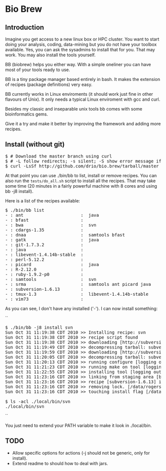 # Bio Brew

## Introduction

Imagine you get access to a new linux box or HPC cluster. You want to start doing 
your analysis, coding, data-mining but you do not have your toolbox available. Yes, 
you can ask the sysadmins to install that for you. That may work. You may also install
the tools yourself. 

BB (biobrew) helps you either way. With a simple oneliner you can have most of your
tools ready to use. 

BB is a tiny package manager based entirely in bash. It makes the extension of recipes
(package definitions) very easy. 

BB currently works in Linux enviroments (it should work just fine in other flavours of 
Unix). It only needs a typical Linux enviroment with gcc and curl.

Besides my classic and inseparable unix tools bb comes with some bioinformatics gems.

Give it a try and make it better by improving the framework and adding more recipes.

## Install (without git)

<pre>
$ # Download the master branch using curl
$ # -L follow redirects; -s silent; -S show error message if fails; -f fail silently on server errors
$ curl -LsSf http://github.com/drio/bio.brew/tarball/master | tar xvz -C. --strip 1
</pre>

At that point you can use ./bin/bb to list, install or remove recipes. You can also run the 
``tests/do_all.sh`` script to install all the recipes. That may take some time (20 minutes 
in a fairly powerful machine with 8 cores and using bb -j8 install).

Here is a list of the recipes available:

<pre>
$ ./bin/bb list
- : ant                      :  java
- : bfast                    :  
- : bwa                      :  svn
- : cdargs-1.35              :  
- : dnaa                     :  samtools bfast
- : gatk                     :  java
- : git-1.7.3.2              :  
- : java                     :  
- : libevent-1.4.14b-stable  :  
- : perl-5.12.2              :  
- : picard                   :  java
- : R-2.12.0                 :  
- : ruby-1.9.2-p0            :  
- : samtools                 :  svn
- : srma                     :  samtools ant picard java
- : subversion-1.6.13        : 
- : tmux-1.3                 :  libevent-1.4.14b-stable
- : vim73                    :  
</pre>

As you can see, I don't have any installed ('-'). I can now install something:

``
<pre>
$ ./bin/bb -j8 install svn
Sun Oct 31 11:19:38 CDT 2010 >> Installing recipe: svn
Sun Oct 31 11:19:38 CDT 2010 >> recipe script found
Sun Oct 31 11:19:38 CDT 2010 >> downloading [http://subversion.tigris.org/downloads/subversion-1.6.13.tar.gz]
Sun Oct 31 11:19:49 CDT 2010 >> decompressing tarball: subversion-1.6.13.tar.gz (tar.gz)
Sun Oct 31 11:19:59 CDT 2010 >> downloading [http://subversion.tigris.org/downloads/subversion-deps-1.6.13.tar.gz]
Sun Oct 31 11:20:05 CDT 2010 >> decompressing tarball: subversion-deps-1.6.13.tar.gz (tar.gz)
Sun Oct 31 11:20:13 CDT 2010 >> running configure [logging output: /data/rogers/drio_scratch/bb/logs/subversion-1.6.13.configure.log.txt]
Sun Oct 31 11:21:23 CDT 2010 >> running make on tool [logging output: /data/rogers/drio_scratch/bb/logs/subversion-1.6.13.make.log.txt] [j: 8]
Sun Oct 31 11:22:55 CDT 2010 >> installing tool [logging output: /data/rogers/drio_scratch/bb/logs/subversion-1.6.13.install.log.txt]
Sun Oct 31 11:23:16 CDT 2010 >> linking from staging area [bin/svn]
Sun Oct 31 11:23:16 CDT 2010 >> recipe [subversion-1.6.13] installed.
Sun Oct 31 11:23:16 CDT 2010 >> removing lock. [/data/rogers/drio_scratch/bb/logs/subversion-1.6.13.lock]
Sun Oct 31 11:23:16 CDT 2010 >> touching install flag [/data/rogers/drio_scratch/bb/logs/subversion-1.6.13.installed]

$ ls -acl ./local/bin/svn
./local/bin/svn
</pre>
``

You just need to extend your PATH variable to make it look in ./local/bin.

## TODO

+ Allow specific options for actions (-j should not be generic, only for install).
+ Extend readme to should how to deal with jars.
